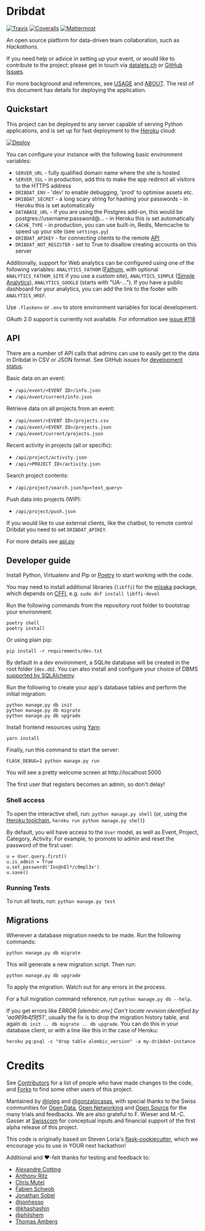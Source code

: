 # Dribdat

[![Travis](https://travis-ci.org/datalets/dribdat.svg?branch=master)](https://travis-ci.org/datalets/dribdat)
[![Coveralls](https://coveralls.io/repos/github/datalets/dribdat/badge.svg?branch=master)](https://coveralls.io/github/datalets/dribdat?branch=master)
[![Mattermost](https://img.shields.io/badge/Mattermost-chat-blue.svg)](https://team.opendata.ch/signup_user_complete/?id=74yuxwruaby9fpoukx9bmoxday)

An open source platform for data-driven team collaboration, such as *Hackathons*.

If you need help or advice in setting up your event, or would like to contribute to the project: please get in touch via [datalets.ch](https://datalets.ch) or [GitHub Issues](https://github.com/datalets/dribdat/issues).

For more background and references, see [USAGE](USAGE.md) and [ABOUT](ABOUT.md). The rest of this document has details for deploying the application.

## Quickstart

This project can be deployed to any server capable of serving Python applications, and is set up for fast deployment to the [Heroku](http://heroku.com) cloud:

[![Deploy](https://www.herokucdn.com/deploy/button.png)](https://heroku.com/deploy)

You can configure your instance with the following basic environment variables:

* `SERVER_URL` - fully qualified domain name where the site is hosted
* `SERVER_SSL` - in production, add this to make the app redirect all visitors to the HTTPS address
* `DRIBDAT_ENV` - 'dev' to enable debugging, 'prod' to optimise assets etc.
* `DRIBDAT_SECRET` - a long scary string for hashing your passwords - in Heroku this is set automatically
* `DATABASE_URL` - if you are using the Postgres add-on, this would be postgres://username:password@... - in Heroku this is set automatically
* `CACHE_TYPE` - in production, you can use built-in, Redis, Memcache to speed up your site (see `settings.py`)
* `DRIBDAT_APIKEY` - for connecting clients to the remote [API](#api)
* `DRIBDAT_NOT_REGISTER` - set to True to disallow creating accounts on this server

Additionally, support for Web analytics can be configured using one of the following variables: `ANALYTICS_FATHOM` ([Fathom](https://usefathom.com/), with optional `ANALYTICS_FATHOM_SITE` if you use a custom site), `ANALYTICS_SIMPLE` ([Simple Analytics](https://simpleanalytics.com)), `ANALYTICS_GOOGLE` (starts with "UA-..."). If you have a public dashboard for your analytics, you can add the link to the footer with `ANALYTICS_HREF`.

Use `.flaskenv` or `.env` to store environment variables for local development.

OAuth 2.0 support is currently not available. For information see [issue #118](https://github.com/dataletsch/dribdat/issues/118)

## API

There are a number of API calls that admins can use to easily get to the data in Dribdat in CSV or JSON format. See GitHub issues for [development status](https://github.com/datalets/dribdat/issues?utf8=%E2%9C%93&q=is%3Aissue+is%3Aopen+API).

Basic data on an event:

- `/api/event/<EVENT ID>/info.json`
- `/api/event/current/info.json`

Retrieve data on all projects from an event:

- `/api/event/<EVENT ID>/projects.csv`
- `/api/event/<EVENT ID>/projects.json`
- `/api/event/current/projects.json`

Recent activity in projects (all or specific):

- `/api/project/activity.json`
- `/api/<PROJECT ID>/activity.json`

Search project contents:

- `/api/project/search.json?q=<text_query>`

Push data into projects (WIP):

- `/api/project/push.json`

If you would like to use external clients, like the chatbot, to remote control Dribdat you need to set `DRIBDAT_APIKEY`.

For more details see [api.py](dribdat/public/api.py)

## Developer guide

Install Python, Virtualenv and Pip or [Poetry](https://python-poetry.org/) to start working with the code.

You may need to install additional libraries (`libffi`) for the [misaka](http://misaka.61924.nl/) package, which depends on [CFFI](https://cffi.readthedocs.io/en/latest/installation.html#platform-specific-instructions), e.g. `sudo dnf install libffi-devel`

Run the following commands from the repository root folder to bootstrap your environment:

```
poetry shell
poetry install
```

Or using plain pip:

```
pip install -r requirements/dev.txt
```

By default in a dev environment, a SQLite database will be created in the root folder (`dev.db`). You can also install and configure your choice of DBMS [supported by SQLAlchemy](http://docs.sqlalchemy.org/en/rel_1_1/dialects/index.html).

Run the following to create your app's database tables and perform the initial migration:

```
python manage.py db init
python manage.py db migrate
python manage.py db upgrade
```

Install frontend resources using [Yarn](https://yarnpkg.com/en/docs/getting-started):

```
yarn install
```

Finally, run this command to start the server:

```
FLASK_DEBUG=1 python manage.py run
```

You will see a pretty welcome screen at http://localhost:5000

The first user that registers becomes an admin, so don't delay!

### Shell access

To open the interactive shell, run: `python manage.py shell` (or, using the [Heroku toolchain](https://devcenter.heroku.com/categories/command-line), `heroku run python manage.py shell`)

By default, you will have access to the `User` model, as well as Event, Project, Category, Activity. For example, to promote to admin and reset the password of the first user:

```
u = User.query.first()
u.is_admin = True
u.set_password('Ins@nEl*/c0mpl3x')
u.save()
```

### Running Tests

To run all tests, run: `python manage.py test`

## Migrations

Whenever a database migration needs to be made. Run the following commands:

```
python manage.py db migrate
```

This will generate a new migration script. Then run:

```
python manage.py db upgrade
```

To apply the migration. Watch out for any errors in the process.

For a full migration command reference, run `python manage.py db --help`.

If you get errors like *ERROR [alembic.env] Can't locate revision identified by 'aa969b4f9f51'*, usually the fix is to drop the migration history table, and again `db init .. db migrate .. db upgrade`. You can do this in your database client, or with a line like this in the case of Heroku:

`heroku pg:psql -c "drop table alembic_version" -a my-dribdat-instance`

# Credits

See [Contributors](https://github.com/dataletsch/dribdat/graphs/contributors) for a list of people who have made changes to the code, and [Forks](https://github.com/dataletsch/dribdat/network/members) to find some other users of this project.

Mantained by [@loleg](https://github.com/loleg) and [@gonzalocasas](https://github.com/gonzalocasas), with special thanks to the Swiss communities for [Open Data](https://opendata.ch), [Open Networking](https://opennetworkinfrastructure.org/) and [Open Source](https://dinacon.ch) for the many trials and feedbacks. We are also grateful to F. Wieser and M.-C. Gasser at [Swisscom](http://swisscom.com) for conceptual inputs and financial support of the first alpha release of this project.

This code is originally based on Steven Loria's [flask-cookiecutter](https://github.com/sloria/cookiecutter-flask), which we encourage you to use in YOUR next hackathon!

Additional and :heart:-felt thanks for testing and feedback to:

- [Alexandre Cotting](https://github.com/Cotting)
- [Anthony Ritz](https://github.com/RitzAnthony)
- [Chris Mutel](https://github.com/cmutel)
- [Fabien Schwob](https://github.com/jibaku)
- [Jonathan Sobel](https://github.com/JonathanSOBEL)
- [@jonhesso](https://github.com/jonHESSO)
- [@khashashin](https://github.com/khashashin)
- [@philshem](https://github.com/philshem)
- [Thomas Amberg](https://github.com/tamberg)
